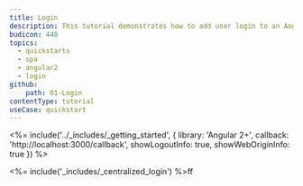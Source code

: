 ```yaml
---
title: Login
description: This tutorial demonstrates how to add user login to an Angular (versions 2 and above) application using Auth0.
budicon: 448
topics:
  - quickstarts
  - spa
  - angular2
  - login
github:
    path: 01-Login
contentType: tutorial
useCase: quickstart
---
```

<%= include('../_includes/_getting_started', { library: 'Angular 2+', callback: 'http://localhost:3000/callback', showLogoutInfo: true, showWebOriginInfo: true }) %>

<%= include('_includes/_centralized_login') %>ff
